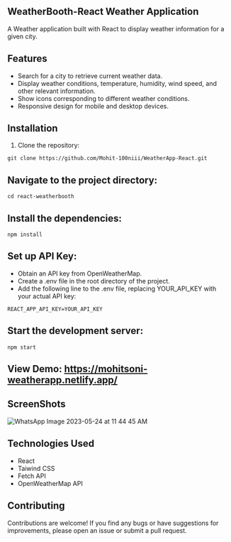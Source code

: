 ## WeatherBooth-React Weather Application
A Weather application built with React to display weather information for a given city.

## Features

- Search for a city to retrieve current weather data.
- Display weather conditions, temperature, humidity, wind speed, and other relevant information.
- Show icons corresponding to different weather conditions.
- Responsive design for mobile and desktop devices.

## Installation

1. Clone the repository:

 ```
git clone https://github.com/Mohit-100niii/WeatherApp-React.git
```

## Navigate to the project directory:
```
cd react-weatherbooth
```

## Install the dependencies:
```
npm install
```

## Set up API Key:
- Obtain an API key from OpenWeatherMap.
- Create a .env file in the root directory of the project.
- Add the following line to the .env file, replacing YOUR_API_KEY with your actual API key:
```
REACT_APP_API_KEY=YOUR_API_KEY
```

## Start the development server:
```
npm start
```
## View Demo: https://mohitsoni-weatherapp.netlify.app/

## ScreenShots
![WhatsApp Image 2023-05-24 at 11 44 45 AM](https://github.com/Mohit-100niii/WeatherApp-React/assets/84673402/96582c6c-2e33-4091-9c78-c7fa710d4aa4)

  

## Technologies Used
- React
- Taiwind CSS
- Fetch API
- OpenWeatherMap API

## Contributing
Contributions are welcome! If you find any bugs or have suggestions for improvements, please open an issue or submit a pull request.



